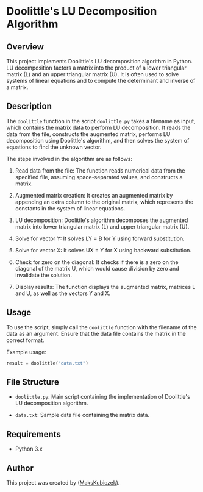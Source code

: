 # Doolittle's LU Decomposition Algorithm

## Overview

This project implements Doolittle's LU decomposition algorithm in Python. LU decomposition factors a matrix into the product of a lower triangular matrix (L) and an upper triangular matrix (U). It is often used to solve systems of linear equations and to compute the determinant and inverse of a matrix.

## Description

The `doolittle` function in the script `doolittle.py` takes a filename as input, which contains the matrix data to perform LU decomposition. It reads the data from the file, constructs the augmented matrix, performs LU decomposition using Doolittle's algorithm, and then solves the system of equations to find the unknown vector.

The steps involved in the algorithm are as follows:

1. Read data from the file: The function reads numerical data from the specified file, assuming space-separated values, and constructs a matrix.

2. Augmented matrix creation: It creates an augmented matrix by appending an extra column to the original matrix, which represents the constants in the system of linear equations.

3. LU decomposition: Doolittle's algorithm decomposes the augmented matrix into lower triangular matrix (L) and upper triangular matrix (U).

4. Solve for vector Y: It solves LY = B for Y using forward substitution.

5. Solve for vector X: It solves UX = Y for X using backward substitution.

6. Check for zero on the diagonal: It checks if there is a zero on the diagonal of the matrix U, which would cause division by zero and invalidate the solution.

7. Display results: The function displays the augmented matrix, matrices L and U, as well as the vectors Y and X.

## Usage

To use the script, simply call the `doolittle` function with the filename of the data as an argument. Ensure that the data file contains the matrix in the correct format.

Example usage:

```python
result = doolittle("data.txt")
```

## File Structure

- `doolittle.py`: Main script containing the implementation of Doolittle's LU decomposition algorithm.

- `data.txt`: Sample data file containing the matrix data.

## Requirements

- Python 3.x

## Author

This project was created by ([MaksKubiczek](https://github.com/MaksKubiczek)).
